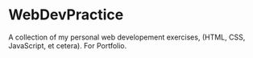 # WebDevPractice
A collection of my personal web developement exercises, (HTML, CSS, JavaScript, et cetera).  For Portfolio.
